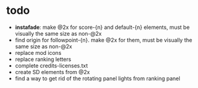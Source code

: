 # todo
- **instafade**: make @2x for score-{n} and default-{n} elements, must be visually the same size as non-@2x
- find origin for followpoint-{n}. make @2x for them, must be visually the same size as non-@2x
- replace mod icons
- replace ranking letters
- complete credits-licenses.txt
- create SD elements from @2x
- find a way to get rid of the rotating panel lights from ranking panel
